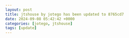 ```yaml
---
layout: post
title: jtshouse by jotego has been updated to 8765cd7
date: 2024-09-08 05:42:42 +0000
categories: [jotego, jtshouse]
tags: [update]
---
```


